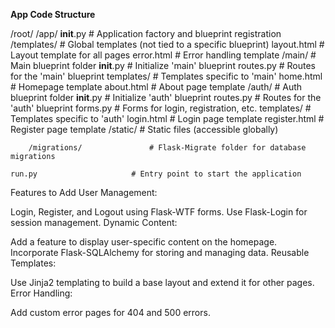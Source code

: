 **App Code Structure**


/root/
    /app/
        __init__.py            # Application factory and blueprint registration
        /templates/                # Global templates (not tied to a specific blueprint)
            layout.html            # Layout template for all pages
            error.html             # Error handling template
        /main/                 # Main blueprint folder
            __init__.py        # Initialize 'main' blueprint
            routes.py          # Routes for the 'main' blueprint
            templates/         # Templates specific to 'main'
                home.html      # Homepage template
                about.html     # About page template
        /auth/                 # Auth blueprint folder
            __init__.py        # Initialize 'auth' blueprint
            routes.py          # Routes for the 'auth' blueprint
            forms.py           # Forms for login, registration, etc.
            templates/         # Templates specific to 'auth'
                login.html     # Login page template
                register.html  # Register page template
        /static/               # Static files (accessible globally)

        /migrations/               # Flask-Migrate folder for database migrations

    run.py                     # Entry point to start the application


Features to Add
User Management:

Login, Register, and Logout using Flask-WTF forms.
Use Flask-Login for session management.
Dynamic Content:

Add a feature to display user-specific content on the homepage.
Incorporate Flask-SQLAlchemy for storing and managing data.
Reusable Templates:

Use Jinja2 templating to build a base layout and extend it for other pages.
Error Handling:

Add custom error pages for 404 and 500 errors.